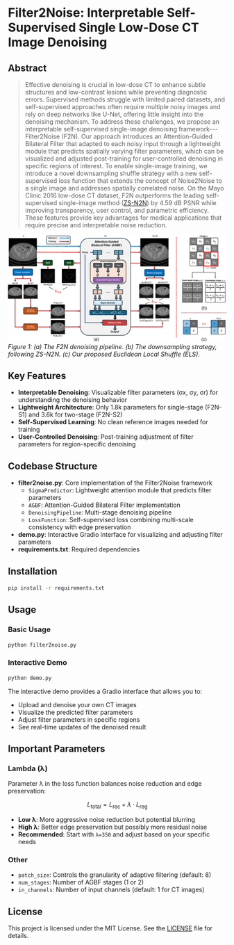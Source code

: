 # Filter2Noise: Interpretable Self-Supervised Single Low-Dose CT Image Denoising

## Abstract

>Effective denoising is crucial in low-dose CT to enhance subtle structures and low-contrast lesions while preventing diagnostic errors. Supervised methods struggle with limited paired datasets, and self-supervised approaches often require multiple noisy images and rely on deep networks like U-Net, offering little insight into the denoising mechanism. To address these challenges, we propose an interpretable self-supervised single-image denoising framework---Filter2Noise (F2N). Our approach introduces an Attention-Guided Bilateral Filter that adapted to each noisy input through a lightweight module that predicts spatially varying filter parameters, which can be visualized and adjusted post-training for user-controlled denoising in specific regions of interest. To enable single-image training, we introduce a novel downsampling shuffle strategy with a new self-supervised loss function that extends the concept of Noise2Noise to a single image and addresses spatially correlated noise. On the Mayo Clinic 2016 low-dose CT dataset, F2N outperforms the leading self-supervised single-image method ([ZS-N2N](https://openaccess.thecvf.com/content/CVPR2023/papers/Mansour_Zero-Shot_Noise2Noise_Efficient_Image_Denoising_Without_Any_Data_CVPR_2023_paper.pdf)) by 4.59 dB PSNR while improving transparency, user control, and parametric efficiency. These features provide key advantages for medical applications that require precise and interpretable noise reduction.

![Method Overview](method.png)
*Figure 1: (a) The F2N denoising pipeline. (b) The downsampling strategy, following ZS-N2N. (c) Our proposed Euclidean Local Shuffle (ELS).*

## Key Features

- **Interpretable Denoising**: Visualizable filter parameters (σx, σy, σr) for understanding the denoising behavior
- **Lightweight Architecture**: Only 1.8k parameters for single-stage (F2N-S1) and 3.6k for two-stage (F2N-S2)
- **Self-Supervised Learning**: No clean reference images needed for training
- **User-Controlled Denoising**: Post-training adjustment of filter parameters for region-specific denoising

## Codebase Structure

- **filter2noise.py**: Core implementation of the Filter2Noise framework
  - `SigmaPredictor`: Lightweight attention module that predicts filter parameters
  - `AGBF`: Attention-Guided Bilateral Filter implementation
  - `DenoisingPipeline`: Multi-stage denoising pipeline
  - `LossFunction`: Self-supervised loss combining multi-scale consistency with edge preservation
- **demo.py**: Interactive Gradio interface for visualizing and adjusting filter parameters
- **requirements.txt**: Required dependencies

## Installation

```bash
pip install -r requirements.txt
```

## Usage

### Basic Usage

```bash
python filter2noise.py
```

### Interactive Demo

```bash
python demo.py
```

The interactive demo provides a Gradio interface that allows you to:

- Upload and denoise your own CT images
- Visualize the predicted filter parameters
- Adjust filter parameters in specific regions
- See real-time updates of the denoised result

## Important Parameters

### Lambda (λ)

Parameter λ in the loss function balances noise reduction and edge preservation:

```math
L_\text{total} = L_\text{rec} + \lambda \cdot L_\text{reg}
```

- **Low λ**: More aggressive noise reduction but potential blurring
- **High λ**: Better edge preservation but possibly more residual noise
- **Recommended**: Start with `λ=350` and adjust based on your specific needs

### Other

- `patch_size`: Controls the granularity of adaptive filtering (default: 8)
- `num_stages`: Number of AGBF stages (1 or 2)
- `in_channels`: Number of input channels (default: 1 for CT images)

## License

This project is licensed under the MIT License. See the [LICENSE](LICENSE) file for details.

